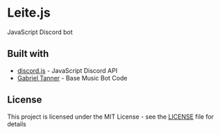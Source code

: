 # Leite.js
JavaScript Discord bot

## Built with
* [discord.js](https://discord.js.org/) - JavaScript Discord API
* [Gabriel Tanner](https://github.com/TannerGabriel/) - Base Music Bot Code

## License
This project is licensed under the MIT License - see the [LICENSE](LICENSE) file for details
